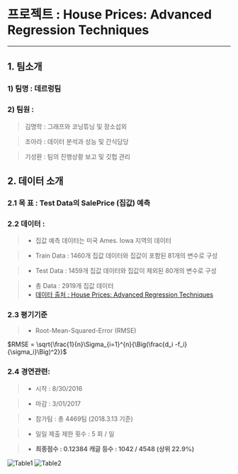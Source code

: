 # 프로젝트 : House Prices: Advanced Regression Techniques
---

## 1. 팀소개
### 1) 팀명 : 데르렁팀
 
### 2) 팀원 :  
   >  김명학 : 그래프와 코닝튜닝 및 장소섭외     
 
   >  조아라 : 데이터 분석과 성능 및 간식담당 
 
   >  기성환 : 팀의 진행상황 보고 및 깃헙 관리  


## 2. 데이터 소개
### 2.1 목           표 : Test Data의  SalePrice (집값) 예측

### 2.2 데이터 :
   > - 집값 예측 데이터는 미국 Ames. Iowa 지역의 데이터

   > - Train Data : 1460개 집값 데이터와 집값이 포함된 81개의 변수로 구성

   > - Test Data  : 1459개 집값 데이터와 집값이 제외된 80개의 변수로 구성

   > - 총 Data : 2919개 집값 데이터
   > - [데이터 출처 : House Prices: Advanced Regression Techniques](https://www.kaggle.com/c/house-prices-advanced-regression-techniques "House Prices: Advanced Regression Techniques")

### 2.3 평기기준 
   > - Root-Mean-Squared-Error (RMSE)  

$RMSE = \sqrt{\frac{1}{n}\Sigma_{i=1}^{n}{\Big(\frac{d_i -f_i}{\sigma_i}\Big)^2}}$

### 2.4 경연관련:
   > - 시작 : 8/30/2016

   > - 마감 : 3/01/2017

   > - 참가팀 : 총 4469팀 (2018.3.13 기준)
   
   > - 일일 제출 제한 횟수 : 5 회 / 일
  
   > - **최종점수 : 0.12384   캐글 등수 : 1042 / 4548 (상위 22.9%)**
   
![Table1](/Images/table1.png )
![Table2](/Images/table2.png )

